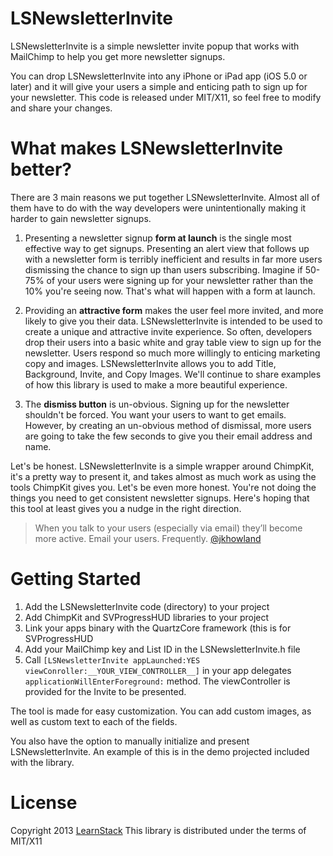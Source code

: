 LSNewsletterInvite
==================

LSNewsletterInvite is a simple newsletter invite popup that works with MailChimp to help you get more newsletter signups. 

You can drop LSNewsletterInvite into any iPhone or iPad app (iOS 5.0 or later) and it will give your users a simple and enticing path to sign up for your newsletter. This code is released under MIT/X11, so feel free to modify and share your changes.

What makes LSNewsletterInvite better?
=====================================

There are 3 main reasons we put together LSNewsletterInvite. Almost all of them have to do with the way developers were unintentionally making it harder to gain newsletter signups.

1. Presenting a newsletter signup **form at launch** is the single most effective way to get signups. Presenting an alert view that follows up with a newsletter form is terribly inefficient and results in far more users dismissing the chance to sign up than users subscribing. Imagine if 50-75% of your users were signing up for your newsletter rather than the 10% you're seeing now. That's what will happen with a form at launch.

2. Providing an **attractive form** makes the user feel more invited, and more likely to give you their data. LSNewsletterInvite is intended to be used to create a unique and attractive invite experience. So often, developers drop their users into a basic white and gray table view to sign up for the newsletter. Users respond so much more willingly to enticing marketing copy and images. LSNewsletterInvite allows you to add Title, Background, Invite, and Copy Images. We'll continue to share examples of how this library is used to make a more beautiful experience.

3. The **dismiss button** is un-obvious. Signing up for the newsletter shouldn't be forced. You want your users to want to get emails. However, by creating an un-obvious method of dismissal, more users are going to take the few seconds to give you their email address and name.

Let's be honest. LSNewsletterInvite is a simple wrapper around ChimpKit, it's a pretty way to present it, and takes almost as much work as using the tools ChimpKit gives you. Let's be even more honest. You're not doing the things you need to get consistent newsletter signups. Here's hoping that this tool at least gives you a nudge in the right direction.

>When you talk to your users (especially via email) they’ll become more active.
>Email your users. Frequently.
[@jkhowland](https://twitter.com/jkhowland/status/313721204282376192)

Getting Started
===============

1. Add the LSNewsletterInvite code (directory) to your project
2. Add ChimpKit and SVProgressHUD libraries to your project
3. Link your apps binary with the QuartzCore framework (this is for SVProgressHUD
4. Add your MailChimp key and List ID in the LSNewsletterInvite.h file 
5. Call `[LSNewsletterInvite appLaunched:YES viewConroller:__YOUR_VIEW_CONTROLLER__]` in your app delegates `applicationWillEnterForeground:` method. The viewController is provided for the Invite to be presented.

The tool is made for easy customization. You can add custom images, as well as custom text to each of the fields.

You also have the option to manually initialize and present LSNewsletterInvite. An example of this is in the demo projected included with the library.

License
=======
Copyright 2013 [LearnStack]
This library is distributed under the terms of MIT/X11

[LearnStack]: http://learnstack.com
